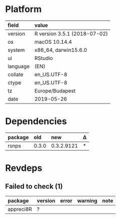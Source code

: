 # Platform

|field    |value                        |
|:--------|:----------------------------|
|version  |R version 3.5.1 (2018-07-02) |
|os       |macOS  10.14.4               |
|system   |x86_64, darwin15.6.0         |
|ui       |RStudio                      |
|language |(EN)                         |
|collate  |en_US.UTF-8                  |
|ctype    |en_US.UTF-8                  |
|tz       |Europe/Budapest              |
|date     |2019-05-26                   |

# Dependencies

|package |old   |new        |Δ  |
|:-------|:-----|:----------|:--|
|rsnps   |0.3.0 |0.3.2.9121 |*  |

# Revdeps

## Failed to check (1)

|package   |version |error |warning |note |
|:---------|:-------|:-----|:-------|:----|
|appreci8R |?       |      |        |     |

